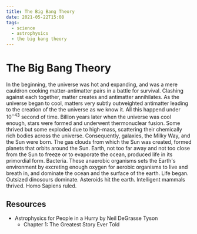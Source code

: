 ```yaml
---
title: The Big Bang Theory
date: 2021-05-22T15:08
tags:
  - science
  - astrophysics
  - the big bang theory
---
```



# The Big Bang Theory

In the beginning, the universe was hot and expanding, and was a mere cauldron
cooking matter-antimatter pairs in a battle for survival. Clashing against each
together, matter creates and antimatter annihilates. As the universe began to
cool, matters very subtly outweighted antimatter leading to the creation of the
the universe as we know it. All this happend under $10^{-43}$ second of time.
Billion years later when the universe was cool enough, stars were formed and
underwent thermonuclear fusion. Some thrived but some exploded due to high-mass,
scattering their chemically rich bodies across the universe. Consequently,
galaxies, the Milky Way, and the Sun were born. The gas clouds from which the
Sun was created, formed planets that orbits around the Sun. Earth, not too far
away and not too close from the Sun to freeze or to evaporate the ocean,
produced life in its primordial form. Bacteria. These anaerobic organisms sets
the Earth's environment by excreting enough oxygen for aerobic organisms to live
and breath in, and dominate the ocean and the surface of the earth. Life began.
Outsized dinosours dominate. Asteroids hit the earth. Intelligent mammals
thrived. Homo Sapiens ruled.

## Resources

- Astrophysics for People in a Hurry by Neil DeGrasse Tyson
  - Chapter 1: The Greatest Story Ever Told
